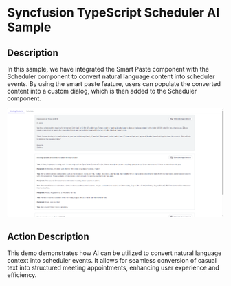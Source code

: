 # Syncfusion TypeScript Scheduler AI Sample

## Description

In this sample, we have integrated the Smart Paste component with the Scheduler component to convert natural language content into scheduler events. By using the smart paste feature, users can populate the converted content into a custom dialog, which is then added to the Scheduler component.

![Scheduler AI Event Window](../gif-images/scheduler/ai-schedule.gif)

## Action Description

This demo demonstrates how AI can be utilized to convert natural language context into scheduler events. It allows for seamless conversion of casual text into structured meeting appointments, enhancing user experience and efficiency.

